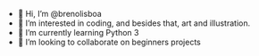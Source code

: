 - 👋 Hi, I’m @brenolisboa
- 👀 I’m interested in coding, and besides that, art and illustration.
- 🌱 I’m currently learning Python 3
- 💞️ I’m looking to collaborate on beginners projects

<!---
brenolisboa/brenolisboa is a ✨ special ✨ repository because its `README.md` (this file) appears on your GitHub profile.
You can click the Preview link to take a look at your changes.
--->
